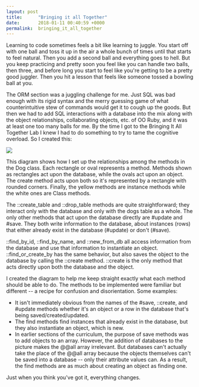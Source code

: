 ```yaml
---
layout: post
title:      "Bringing it all Together"
date:       2018-01-11 00:40:59 +0000
permalink:  bringing_it_all_together
---
```


Learning to code sometimes feels a bit like learning to juggle. You start off with one ball and toss it up in the air a whole bunch of times until that starts to feel natural. Then you add a second ball and everything goes to hell. But you keep practicing and pretty soon you feel like you can handle two balls, then three, and before long you start to feel like you're getting to be a pretty good juggler. Then you hit a lesson that feels like someone tossed a bowling ball at you.

The ORM section was a juggling challenge for me. Just SQL was bad enough with its rigid syntax and the merry guessing game of what counterintuitive stew of commands would get it to cough up the goods. But then we had to add SQL interactions with a database into the mix along with the object relationships, collaborating objects, etc. of OO Ruby, and it was at least one too many balls for me. By the time I got to the Bringing It All Together Lab I knew I had to do something to try to tame the cognitive overload. So I created this:

![](http://burtonux.com/bringing_it_all_together.png)

This diagram shows how I set up the relationships among the methods in the Dog class. Each rectangle or oval represents a method. Methods shown as rectangles act upon the database, while the ovals act upon an object. The create method acts upon both so it's represented by a rectangle with rounded corners. Finally, the yellow methods are instance methods while the white ones are Class methods. 

The ::create_table and ::drop_table methods are quite straightforward; they interact only with the database and only with the dogs table as a whole. The only other methods that act upon the database directly are #update and #save. They both write information to the database, about instances (rows) that either already exist in the database (#update) or don't (#save). 

::find_by_id, ::find_by_name, and ::new_from_db all access information from the database and use that information to instantiate an object. ::find_or_create_by has the same behavior, but also saves the object to the database by calling the ::create method. ::create is the only method that acts directly upon both the database and the object.

I created the diagram to help me keep straight exactly what each method should be able to do. The methods to be implemented were familiar but different -- a recipe for confusion and disorientation. Some examples:
* It isn't immediately obvious from the names of the #save, ::create, and #update methods whether it's an object or a row in the database that's being saved/created/updated. 
* The find methods find instances that already exist in the database, but they also instantiate an object, which is new.
* In earlier sections of the curriculum, the purpose of save methods was to add objects to an array. However, the addition of databases to the picture makes the @@all array irrelevant. But databases can't actually take the place of the @@all array because the objects themselves can't be saved into a database -- only their attribute values can. As a result, the find methods are as much about creating an object as finding one.

Just when you think you've got it, everything changes.

